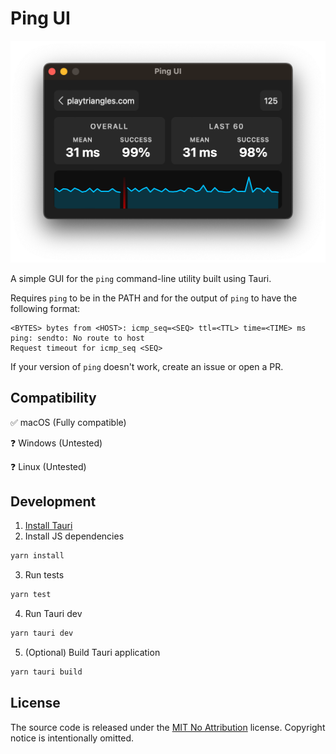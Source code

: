 # Ping UI

![Screenshot](https://raw.githubusercontent.com/12joan/ping-ui/main/.assets/screenshot.png)

A simple GUI for the `ping` command-line utility built using Tauri.

Requires `ping` to be in the PATH and for the output of `ping` to have the following format:

```
<BYTES> bytes from <HOST>: icmp_seq=<SEQ> ttl=<TTL> time=<TIME> ms
ping: sendto: No route to host
Request timeout for icmp_seq <SEQ>
```

If your version of `ping` doesn't work, create an issue or open a PR.

## Compatibility

✅ macOS (Fully compatible)

❓ Windows (Untested)

❓ Linux (Untested)

## Development

1. [Install Tauri](https://tauri.app/)
2. Install JS dependencies
  ```bash
  yarn install
  ```
3. Run tests
  ```bash
  yarn test
  ```
4. Run Tauri dev
  ```bash
  yarn tauri dev
  ```
5. (Optional) Build Tauri application
  ```bash
  yarn tauri build
  ```

## License

The source code is released under the [MIT No Attribution](https://choosealicense.com/licenses/mit-0/) license. Copyright notice is intentionally omitted.
